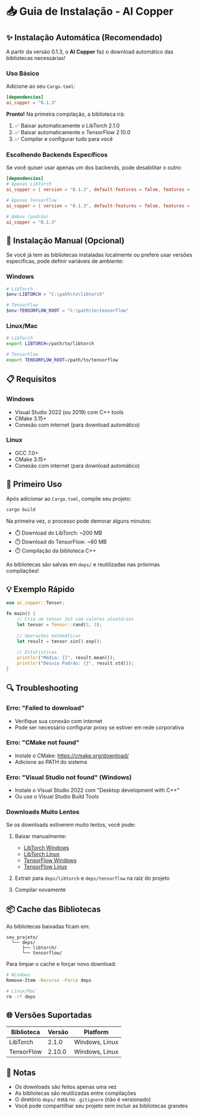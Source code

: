 # 📥 Guia de Instalação - AI Copper

## ✨ Instalação Automática (Recomendado)

A partir da versão 0.1.3, o **AI Copper** faz o download automático das bibliotecas necessárias!

### Uso Básico

Adicione ao seu `Cargo.toml`:

```toml
[dependencies]
ai_copper = "0.1.3"
```

**Pronto!** Na primeira compilação, a biblioteca irá:
1. ✅ Baixar automaticamente o LibTorch 2.1.0
2. ✅ Baixar automaticamente o TensorFlow 2.10.0
3. ✅ Compilar e configurar tudo para você

### Escolhendo Backends Específicos

Se você quiser usar apenas um dos backends, pode desabilitar o outro:

```toml
[dependencies]
# Apenas LibTorch
ai_copper = { version = "0.1.3", default-features = false, features = ["libtorch"] }

# Apenas TensorFlow
ai_copper = { version = "0.1.3", default-features = false, features = ["tensorflow"] }

# Ambos (padrão)
ai_copper = "0.1.3"
```

## 🔧 Instalação Manual (Opcional)

Se você já tem as bibliotecas instaladas localmente ou prefere usar versões específicas, pode definir variáveis de ambiente:

### Windows

```powershell
# LibTorch
$env:LIBTORCH = "C:\path\to\libtorch"

# TensorFlow
$env:TENSORFLOW_ROOT = "C:\path\to\tensorflow"
```

### Linux/Mac

```bash
# LibTorch
export LIBTORCH=/path/to/libtorch

# TensorFlow
export TENSORFLOW_ROOT=/path/to/tensorflow
```

## 📋 Requisitos

### Windows
- Visual Studio 2022 (ou 2019) com C++ tools
- CMake 3.15+
- Conexão com internet (para download automático)

### Linux
- GCC 7.0+
- CMake 3.15+
- Conexão com internet (para download automático)

## 🚀 Primeiro Uso

Após adicionar ao `Cargo.toml`, compile seu projeto:

```bash
cargo build
```

Na primeira vez, o processo pode demorar alguns minutos:
- ⏱️ Download do LibTorch: ~200 MB
- ⏱️ Download do TensorFlow: ~60 MB
- ⏱️ Compilação da biblioteca C++

As bibliotecas são salvas em `deps/` e reutilizadas nas próximas compilações!

## 💡 Exemplo Rápido

```rust
use ai_copper::Tensor;

fn main() {
    // Cria um tensor 3x3 com valores aleatórios
    let tensor = Tensor::rand(3, 3);
    
    // Operações matemáticas
    let result = tensor.sin().exp();
    
    // Estatísticas
    println!("Média: {}", result.mean());
    println!("Desvio Padrão: {}", result.std());
}
```

## 🔍 Troubleshooting

### Erro: "Failed to download"
- Verifique sua conexão com internet
- Pode ser necessário configurar proxy se estiver em rede corporativa

### Erro: "CMake not found"
- Instale o CMake: https://cmake.org/download/
- Adicione ao PATH do sistema

### Erro: "Visual Studio not found" (Windows)
- Instale o Visual Studio 2022 com "Desktop development with C++"
- Ou use o Visual Studio Build Tools

### Downloads Muito Lentos
Se os downloads estiverem muito lentos, você pode:
1. Baixar manualmente:
   - [LibTorch Windows](https://download.pytorch.org/libtorch/cpu/libtorch-win-shared-with-deps-2.1.0%2Bcpu.zip)
   - [LibTorch Linux](https://download.pytorch.org/libtorch/cpu/libtorch-cxx11-abi-shared-with-deps-2.1.0%2Bcpu.zip)
   - [TensorFlow Windows](https://storage.googleapis.com/tensorflow/libtensorflow/libtensorflow-cpu-windows-x86_64-2.10.0.zip)
   - [TensorFlow Linux](https://storage.googleapis.com/tensorflow/libtensorflow/libtensorflow-cpu-linux-x86_64-2.10.0.tar.gz)

2. Extrair para `deps/libtorch` e `deps/tensorflow` na raiz do projeto

3. Compilar novamente

## 📦 Cache das Bibliotecas

As bibliotecas baixadas ficam em:
```
seu_projeto/
  └── deps/
      ├── libtorch/
      └── tensorflow/
```

Para limpar o cache e forçar novo download:
```bash
# Windows
Remove-Item -Recurse -Force deps

# Linux/Mac
rm -rf deps
```

## 🌐 Versões Suportadas

| Biblioteca | Versão | Platform |
|-----------|--------|----------|
| LibTorch  | 2.1.0  | Windows, Linux |
| TensorFlow| 2.10.0 | Windows, Linux |

## 📝 Notas

- Os downloads são feitos apenas uma vez
- As bibliotecas são reutilizadas entre compilações
- O diretório `deps/` está no `.gitignore` (não é versionado)
- Você pode compartilhar seu projeto sem incluir as bibliotecas grandes
